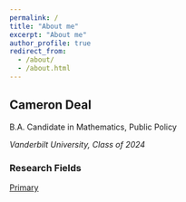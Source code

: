 ```yaml
---
permalink: /
title: "About me"
excerpt: "About me"
author_profile: true
redirect_from: 
  - /about/
  - /about.html
---
```

## Cameron Deal
B.A. Candidate in Mathematics, Public Policy 

*Vanderbilt University, Class of 2024*

### Research Fields
<u>Primary</u>

